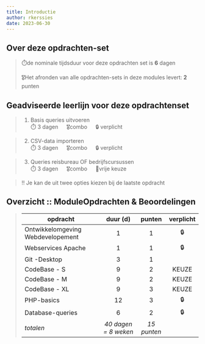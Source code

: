 ```yaml
---
title: Introductie
author: rkerssies
date: 2023-06-30
---
```


## Over deze opdrachten-set
> ⏱️de nominale tijdsduur voor deze opdrachten set is **6** dagen<br>
>
> 🎖️Het afronden van alle opdrachten-sets in deze modules levert: **2** punten<br>

## Geadviseerde leerlijn voor deze opdrachtenset
> 1.  Basis queries uitvoeren<br>
> ⏱️ 3 dagen &emsp; 🎖️combo &emsp; 🔒 verplicht

> 2. CSV-data importeren<br>
> ⏱️ 3 dagen &emsp; 🎖️combo &emsp; 🔒 verplicht

> 3. Queries reisbureau OF bedrijfscursussen<br>
> ⏱️ 3 dagen &emsp; 🎖️combo &emsp; 🪽vrije keuze

> ‼️ Je kan de uit twee opties kiezen bij de laatste opdracht<br>


##  Overzicht :: ModuleOpdrachten & Beoordelingen
> | **opdracht**             |  **duur (d)**  |     **punten** | **verplicht** |
> |--------------------------|:--------------:|:--------------:|:-------------:|
> | Ontwikkelomgeving Webdevelopement              |    1           |        1       |      🔒       |
> | Webservices Apache       |    1           |        1       |      🔒       |
> | Git -Desktop             |    3           |         1      |               |
> | CodeBase - S             |    9           |         2      |     KEUZE     |
> | CodeBase - M             |    9           |         2      |     KEUZE     |
> | CodeBase - XL            |    9           |         3      |     KEUZE     |
> | PHP-basics               |    12          |         3      |      🔒       |
> | Database-queries         |    6           |         2      |      🔒       |
> | *totalen*                |  *40 dagen = 8 weken*  |  *15 punten* |               |


